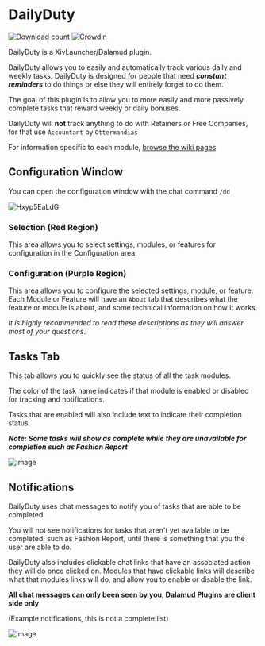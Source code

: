 # DailyDuty
[![Download count](https://img.shields.io/endpoint?url=https://vz32sgcoal.execute-api.us-east-1.amazonaws.com/DailyDuty)](https://github.com/MidoriKami/DailyDuty) [![Crowdin](https://badges.crowdin.net/dailyduty/localized.svg)](https://crowdin.com/project/dailyduty)

DailyDuty is a XivLauncher/Dalamud plugin.

DailyDuty allows you to easily and automatically track various daily and weekly tasks.
DailyDuty is designed for people that need _**constant reminders**_ to do things or else they will entirely forget to do them.

The goal of this plugin is to allow you to more easily and more passively complete tasks that reward weekly or daily bonuses.

DailyDuty will **not** track anything to do with Retainers or Free Companies, for that use `Accountant` by `Ottermandias`

For information specific to each module, [browse the wiki pages](https://github.com/MidoriKami/DailyDuty/wiki)

## Configuration Window

You can open the configuration window with the chat command `/dd`

![Hxyp5EaLdG](https://user-images.githubusercontent.com/9083275/172264296-414ef3c6-dab3-49ca-b2f0-696951a91f2d.jpg)

### Selection (Red Region)

This area allows you to select settings, modules, or features for configuration in the Configuration area.

### Configuration (Purple Region)

This area allows you to configure the selected settings, module, or feature. Each Module or Feature will have an `About` tab that describes what the feature or module is about, and some technical information on how it works. 

*It is highly recommended to read these descriptions as they will answer most of your questions*.

## Tasks Tab

This tab allows you to quickly see the status of all the task modules.

The color of the task name indicates if that module is enabled or disabled for tracking and notifications.

Tasks that are enabled will also include text to indicate their completion status.

***Note: Some tasks will show as complete while they are unavailable for completion such as Fashion Report***

![image](https://user-images.githubusercontent.com/9083275/172265255-15093bf8-e63c-4392-b356-b183cde2e250.png)


## Notifications

DailyDuty uses chat messages to notify you of tasks that are able to be completed.

You will not see notifications for tasks that aren't yet available to be completed, such as Fashion Report, until there is something that you the user are able to do.

DailyDuty also includes clickable chat links that have an associated action they will do once clicked on.
Modules that have clickable links will describe what that modules links will do, and allow you to enable or disable the link.

**All chat messages can only been seen by you, Dalamud Plugins are client side only**
 
 (Example notifications, this is not a complete list)
 
![image](https://user-images.githubusercontent.com/9083275/172264986-6a4a5528-9e65-4d30-bd84-288e36ce26da.png)


